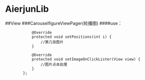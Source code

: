 # AierjunLib
##View
###CarouselfigureViewPager(轮播图)
####use： 
```new CarouselfigureViewPager(context,viewPager,linearLayout,list) {
            @Override
            protected void setPositions(int i) {
                //第几张图片
            }

            @Override
            protected void setImageOnClickLister(View view) {
                //图片点击处理
            }
        };
```
